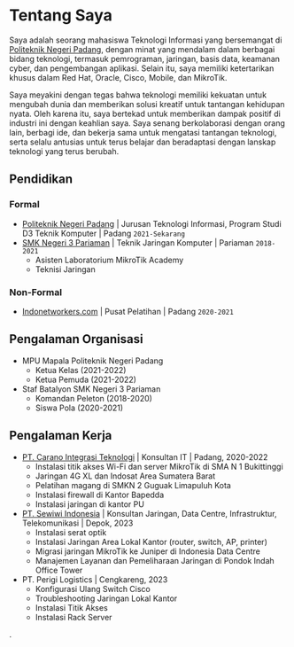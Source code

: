# Tentang Saya
Saya adalah seorang mahasiswa Teknologi Informasi yang bersemangat di [Politeknik Negeri Padang](https://www.pnp.ac.id/), dengan minat yang mendalam dalam berbagai bidang teknologi, termasuk pemrograman, jaringan, basis data, keamanan cyber, dan pengembangan aplikasi. Selain itu, saya memiliki ketertarikan khusus dalam Red Hat, Oracle, Cisco, Mobile, dan MikroTik.

Saya meyakini dengan tegas bahwa teknologi memiliki kekuatan untuk mengubah dunia dan memberikan solusi kreatif untuk tantangan kehidupan nyata. Oleh karena itu, saya bertekad untuk memberikan dampak positif di industri ini dengan keahlian saya. Saya senang berkolaborasi dengan orang lain, berbagi ide, dan bekerja sama untuk mengatasi tantangan teknologi, serta selalu antusias untuk terus belajar dan beradaptasi dengan lanskap teknologi yang terus berubah.

## Pendidikan

### Formal
- [Politeknik Negeri Padang](https://www.pnp.ac.id/) | Jurusan Teknologi Informasi, Program Studi D3 Teknik Komputer | Padang `2021-Sekarang`
- [SMK Negeri 3 Pariaman](https://www.smkn3-pariaman.sch.id/) | Teknik Jaringan Komputer | Pariaman `2018-2021`
  - Asisten Laboratorium MikroTik Academy
  - Teknisi Jaringan





### Non-Formal
- [Indonetworkers.com](https://indonetworkers.com/) | Pusat Pelatihan | Padang `2020-2021`

## Pengalaman Organisasi
- MPU Mapala Politeknik Negeri Padang
  - Ketua Kelas (2021-2022)
  - Ketua Pemuda (2021-2022)
- Staf Batalyon SMK Negeri 3 Pariaman
  - Komandan Peleton (2018-2020)
  - Siswa Pola (2020-2021)

## Pengalaman Kerja
- [PT. Carano Integrasi Teknologi](http://cit.co.id/) | Konsultan IT | Padang, 2020-2022
  - Instalasi titik akses Wi-Fi dan server MikroTik di SMA N 1 Bukittinggi
  - Jaringan 4G XL dan Indosat Area Sumatera Barat
  - Pelatihan magang di SMKN 2 Guguak Limapuluh Kota
  - Instalasi firewall di Kantor Bapedda
  - Instalasi jaringan di kantor PU
- [PT. Sewiwi Indonesia](https://swin.net.id) | Konsultan Jaringan, Data Centre, Infrastruktur, Telekomunikasi | Depok, 2023
  - Instalasi serat optik
  - Instalasi Jaringan Area Lokal Kantor (router, switch, AP, printer)
  - Migrasi jaringan MikroTik ke Juniper di Indonesia Data Centre
  - Manajemen Layanan dan Pemeliharaan Jaringan di Pondok Indah Office Tower
- PT. Perigi Logistics | Cengkareng, 2023
  - Konfigurasi Ulang Switch Cisco
  - Troubleshooting Jaringan Lokal Kantor
  - Instalasi Titik Akses
  - Instalasi Rack Server
































































.
